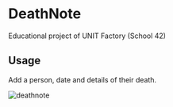 # DeathNote

Educational project of UNIT Factory (School 42)

## Usage

Add a person, date and details of their death.

![deathnote](https://user-images.githubusercontent.com/37272454/52712201-8b4d1880-2f9c-11e9-8294-57a8b705f392.gif)
